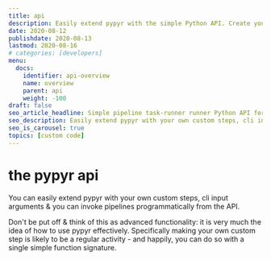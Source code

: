 ```yaml
---
title: api
description: Easily extend pypyr with the simple Python API. Create your own steps and context argument parsers. Call pypyr programmatically from your own code.
date: 2020-08-12
publishdate: 2020-08-13
lastmod: 2020-08-16
# categories: [developers]
menu:
  docs:
    identifier: api-overview
    name: overview
    parent: api
    weight: -100
draft: false
seo_article_headline: Simple pipeline task-runner runner Python API for workflow automation.
seo_description: Easily extend pypyr with your own custom steps, cli input arguments & invoke pipelines programmatically from the API.
seo_is_carousel: true
topics: [custom code]
---
```

# the pypyr api
You can easily extend pypyr with your own custom steps, cli input arguments & 
you can invoke pipelines programmatically from the API.

Don't be put off & think of this as advanced functionality: it is very much 
the idea of how to use pypyr effectively. Specifically making your own custom
step is likely to be a regular activity - and happily, you can do so with a 
single simple function signature.
